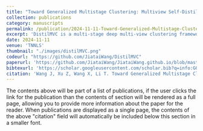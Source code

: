 ```yaml
---
title: "Toward Generalized Multistage Clustering: Multiview Self-Distillation"
collection: publications
category: manuscripts
permalink: /publication/2024-11-11-Toward-Generalized-Multistage-Clustering:-Multiview-Self-Distillation
excerpt: 'DistilMVC is a multi-stage deep multi-view clustering framework that leverages multi-view self-distillation—using a teacher-student model to distill dark knowledge of pseudo-label distributions—combined with contrastive learning and mutual information maximization across views to correct overconfident pseudo-labels, yielding state-of-the-art clustering performance on real-world scenario.'
date: 2024-11-11
venue: 'TNNLS'
thumbnail: "./images/distilMVC.png"
codeurl: "https://github.com/JiataiWang/DistilMVC"
paperurl: 'https://github.com/JiataiWang/JiataiWang.github.io/blob/master/files/Toward_Generalized_Multistage_Clustering_Multiview_Self-Distillation.pdf'
bibtexurl: 'https://scholar.googleusercontent.com/scholar.bib?q=info:GQghOmDLUjcJ:scholar.google.com/&output=citation&scisdr=CgLoJpVAENfwq7DcvQg:AAZF9b8AAAAAaHPapQhfIIRiqQ4h_Su4IY9iAeM&scisig=AAZF9b8AAAAAaHPapXvh6MghYpNj3dZkDLxSX2s&scisf=4&ct=citation&cd=-1&hl=en'
citation: 'Wang J, Xu Z, Wang X, Li T. Toward Generalized Multistage Clustering: Multiview Self-Distillation. IEEE Transactions on Neural Networks and Learning Systems. 2024 Nov 11.'
---
```

The contents above will be part of a list of publications, if the user clicks the link for the publication than the contents of section will be rendered as a full page, allowing you to provide more information about the paper for the reader. When publications are displayed as a single page, the contents of the above "citation" field will automatically be included below this section in a smaller font.